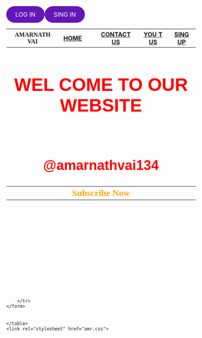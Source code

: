 <!DOCTYPE html>
<html lang="en">
    <meta charset="amarnathvai134">
    <meta name="viewport" content="width=device-width, initial-scale=1.0">
    
<head>
   <title>Amarnath web</title>
   <link rel="stylesheet" href="Web Site -1.css">
</head>
<body background="https://dustinstout.com/wp-content/uploads/2018/10/copyright-free-images-1920x1080.jpg">
    <table border="0" width="100%" height="700px">
        <!--row 0-->
        <style>
            .button-link {
                display: inline-block;
                padding: 12px 24px;
                font-size: 16px;
                text-align: center;
                text-decoration: none;
                border: none;
                border-radius: 112px;
                background-color: #6416b8;
                color: white;
                cursor: pointer;
                transition: background-color 0.3s, box-shadow 0.3s;
            }
            .button-link:hover {
                background-color: #39e31e;
            }
            .button-link:active {
                background-color: #7a0074;
                box-shadow: inset 0 1px 3px rgba(6, 213, 78, 0.888);
            }
            .button-link:focus {
                outline: none;
                box-shadow: 0 0 0 2px rgba(22, 223, 38, 0.5);
            }
        </style>
    </head>
    <body>
        <a href="D:\full Website\loging-4.html" class="button-link">LOG IN</a>
        <a href="D:\full Website\loging-4.html" class="button-link">SING IN</a>
        
           
<!--row 1-->
<div>
    <th><font face="Monton"> AMARNATH VAI</font></th>
    <th><a href="D:\full Website\Web Site -1.html">HOME<th></a>
    <th><a href="C:\Documents\Desktop\full Website\Untitled-1.html">CONTACT US</th></a>
    <th><a href="https://youtube.com/@amarnathvai134?si=_qrVtl1VvwOFBSx7">YOU T US</th></a>
    <th><a href="D:\full Website\loging-4.html">SING UP</th></a>
    

</div>
    <!--row 2-->
<tr>
    <th colspan="6">
        <font color="red" face="Helvetica" size="5">
        <h1> WEL COME TO OUR WEBSITE</h1><br>
        <h2> @amarnathvai134</h2>
    </font>
    </th>
</tr>
    <!--row 3-->
<tr>
    <th colspan="6">
        <font size="5" color="orange" face="Aquire"> Subscribe Now</fontsize>
    </th>
    
 </tr>
 <table>
    <form>
        <tr>
            
        </tr>
    </form>
 </table>
  
    </table>
    <link rel="stylesheet" href="amr.css">
    
</body>
</html>

